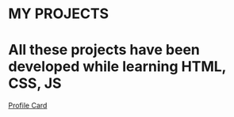 # MY PROJECTS
# All these projects have been developed while learning HTML, CSS, JS
<a href="https://sikandaraja.github.io/html-css-js-project/Profile-card/">Profile Card</a>
